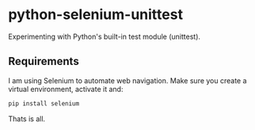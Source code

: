 # python-selenium-unittest
Experimenting with Python's built-in test module (unittest).

## Requirements
I am using Selenium to automate web navigation. Make sure you create a virtual environment, activate it and:
```bash
pip install selenium
```

Thats is all.